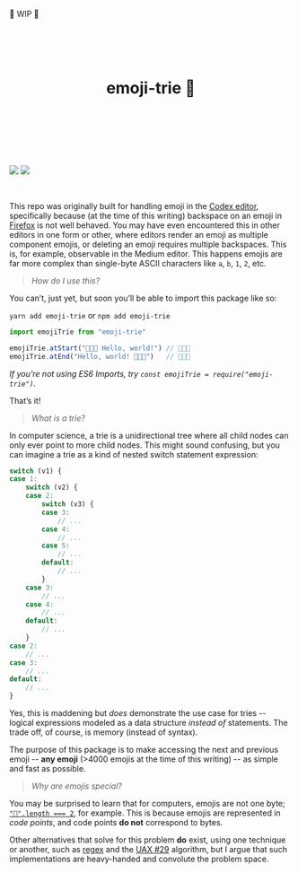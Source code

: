 🚧 WIP 🚧

<!-- https://github.com/streamich/react-use/blob/master/README.md -->
<div align="center">
  <h1>
    <br>
    <br>
    emoji-trie 🌳
    <br>
    <br>
    <br>
    <br>
  </h1>
</div>

![](https://img.shields.io/badge/eslint-passing-brightgreen) ![](https://img.shields.io/badge/jest-passing-brightgreen)

<br>

This repo was originally built for handling emoji in the [Codex editor](https://github.com/codex-src/codex-app), specifically because (at the time of this writing) backspace on an emoji in [Firefox](https://bugzilla.mozilla.org/show_bug.cgi?id=1198292) is not well behaved. You may have even encountered this in other editors in one form or other, where editors render an emoji as multiple component emojis, or deleting an emoji requires multiple backspaces. This is, for example, observable in the Medium editor. This happens emojis are far more complex than single-byte ASCII characters like `a`, `b`, `1`, `2`, etc.

> _How do I use this?_

You can’t, just yet, but soon you’ll be able to import this package like so:

`yarn add emoji-trie` or `npm add emoji-trie`

```js
import emojiTrie from "emoji-trie"

emojiTrie.atStart("👩🏽‍🔬 Hello, world!") // 👩🏽‍🔬
emojiTrie.atEnd("Hello, world! 👩🏽‍🔬")   // 👩🏽‍🔬
```

_If you’re not using ES6 Imports, try `const emojiTrie = require("emoji-trie")`._

That’s it!

> _What is a trie?_

In computer science, a trie is a unidirectional tree where all child nodes can only ever point to more child nodes. This might sound confusing, but you can imagine a trie as a kind of nested switch statement expression:

```js
switch (v1) {
case 1:
	switch (v2) {
	case 2:
		switch (v3) {
		case 3:
			// ...
		case 4:
			// ...
		case 5:
			// ...
		default:
			// ...
		}
	case 3:
		// ...
	case 4:
		// ...
	default:
		// ...
	}
case 2:
	// ...
case 3:
	// ...
default:
	// ...
}
```

Yes, this is maddening but *does* demonstrate the use case for tries -- logical expressions modeled as a data structure _instead of_ statements. The trade off, of course, is memory (instead of syntax).

The purpose of this package is to make accessing the next and previous emoji -- **any emoji** (>4000 emojis at the time of this writing) -- as simple and fast as possible.

> _Why are emojis special?_

You may be surprised to learn that for computers, emojis are not one byte; [`"💩".length === 2`](https://mathiasbynens.be/notes/javascript-unicode#counting-symbols), for example. This is because emojis are represented in *code points*, and code points **do not** correspond to bytes.

Other alternatives that solve for this problem **do** exist, using one technique or another, such as [regex](https://github.com/mathiasbynens/emoji-regex) and the [UAX #29](https://unicode.org/reports/tr29/) algorithm, but I argue that such implementations are heavy-handed and convolute the problem space.
